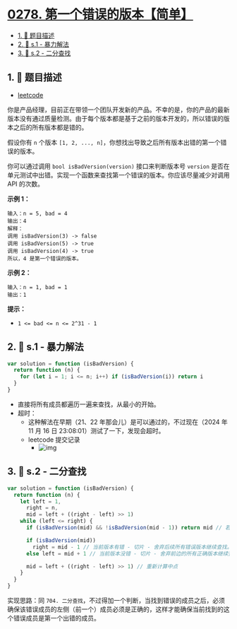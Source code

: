 # [0278. 第一个错误的版本【简单】](https://github.com/tnotesjs/TNotes.leetcode/tree/main/notes/0278.%20%E7%AC%AC%E4%B8%80%E4%B8%AA%E9%94%99%E8%AF%AF%E7%9A%84%E7%89%88%E6%9C%AC%E3%80%90%E7%AE%80%E5%8D%95%E3%80%91)

<!-- region:toc -->

- [1. 📝 题目描述](#1--题目描述)
- [2. 🎯 s.1 - 暴力解法](#2--s1---暴力解法)
- [3. 🎯 s.2 - 二分查找](#3--s2---二分查找)

<!-- endregion:toc -->

## 1. 📝 题目描述

- [leetcode](https://leetcode.cn/problems/first-bad-version/)

你是产品经理，目前正在带领一个团队开发新的产品。不幸的是，你的产品的最新版本没有通过质量检测。由于每个版本都是基于之前的版本开发的，所以错误的版本之后的所有版本都是错的。

假设你有 `n` 个版本 `[1, 2, ..., n]`，你想找出导致之后所有版本出错的第一个错误的版本。

你可以通过调用 `bool isBadVersion(version)` 接口来判断版本号 `version` 是否在单元测试中出错。实现一个函数来查找第一个错误的版本。你应该尽量减少对调用 API 的次数。

**示例 1：**

```
输入：n = 5, bad = 4
输出：4
解释：
调用 isBadVersion(3) -> false
调用 isBadVersion(5) -> true
调用 isBadVersion(4) -> true
所以，4 是第一个错误的版本。
```

**示例 2：**

```
输入：n = 1, bad = 1
输出：1
```

**提示：**

- `1 <= bad <= n <= 2^31 - 1`

## 2. 🎯 s.1 - 暴力解法

```js
var solution = function (isBadVersion) {
  return function (n) {
    for (let i = 1; i <= n; i++) if (isBadVersion(i)) return i
  }
}
```

- 直接将所有成员都遍历一遍来查找，从最小的开始。
- 超时：
  - 这种解法在早期（21、22 年那会儿）是可以通过的，不过现在（2024 年 11 月 16 日 23:08:01）测试了一下，发现会超时。
  - leetcode 提交记录
    - ![img](https://cdn.jsdelivr.net/gh/tnotesjs/imgs@main/2024-11-16-23-09-11.png)

## 3. 🎯 s.2 - 二分查找

```js
var solution = function (isBadVersion) {
  return function (n) {
    let left = 1,
      right = n,
      mid = left + ((right - left) >> 1)
    while (left <= right) {
      if (isBadVersion(mid) && !isBadVersion(mid - 1)) return mid // 若当前版本错误，且前一个版本没错，则当前版本就是第一个错误版本。

      if (isBadVersion(mid))
        right = mid - 1 // 当前版本有错 - 切片 - 舍弃后续所有错误版本继续查找。
      else left = mid + 1 // 当前版本没错 - 切片 - 舍弃前边的所有正确版本继续查找。

      mid = left + ((right - left) >> 1) // 重新计算中点
    }
  }
}
```

实现思路：同 `704. 二分查找`，不过得加一个判断，当找到错误的成员之后，必须确保该错误成员的左侧（前一个）成员必须是正确的，这样才能确保当前找到的这个错误成员是第一个出错的成员。
